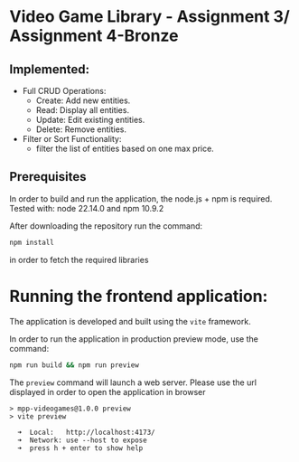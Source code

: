 # Video Game Library - Assignment 3/ Assignment 4-Bronze

## Implemented:

* Full CRUD Operations:
  * Create: Add new entities.
  * Read: Display all entities.
  * Update: Edit existing entities.
  * Delete: Remove entities.
* Filter or Sort Functionality:
  * filter the list of entities based on one max price.

## Prerequisites

In order to build and run the application, the node.js + npm is required. Tested with: node 22.14.0 and npm 10.9.2

After downloading the repository run the command:

```bash
npm install
```

in order to fetch the required libraries

# Running the frontend application:

The application is developed and built using the `vite` framework.

In order to run the application in production
preview mode, use the command:

```bash
npm run build && npm run preview
```

The `preview` command will launch a web server. Please use the url displayed in order to open the application in browser

```
> mpp-videogames@1.0.0 preview
> vite preview

  ➜  Local:   http://localhost:4173/
  ➜  Network: use --host to expose
  ➜  press h + enter to show help

```

